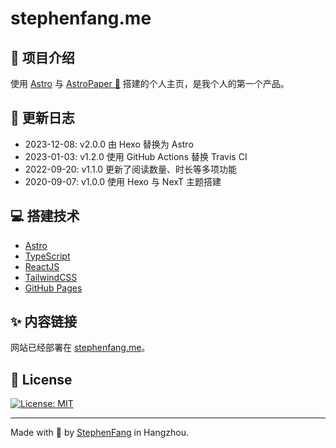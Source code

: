 # stephenfang.me


## 🚀 项目介绍

使用 [Astro](https://astro.build/) 与 [AstroPaper 📄](https://github.com/satnaing/astro-paper) 搭建的个人主页，是我个人的第一个产品。

## 📜 更新日志

- 2023-12-08: v2.0.0 由 Hexo 替换为 Astro
- 2023-01-03: v1.2.0 使用 GitHub Actions 替换 Travis CI
- 2022-09-20: v1.1.0 更新了阅读数量、时长等多项功能
- 2020-09-07: v1.0.0 使用 Hexo 与 NexT 主题搭建


## 💻 搭建技术

- [Astro](https://astro.build/)  
- [TypeScript](https://www.typescriptlang.org/)  
- [ReactJS](https://reactjs.org/)  
- [TailwindCSS](https://tailwindcss.com/)  
- [GitHub Pages](https://pages.github.com/)

## ✨ 内容链接

网站已经部署在 [stephenfang.me](https://stephenfang.me)。

## 📜 License
[![License: MIT](https://img.shields.io/badge/License-MIT-yellow.svg)](https://opensource.org/licenses/MIT)

---

Made with 🤍 by [StephenFang](https://github.com/iamStephenFang) in Hangzhou.

